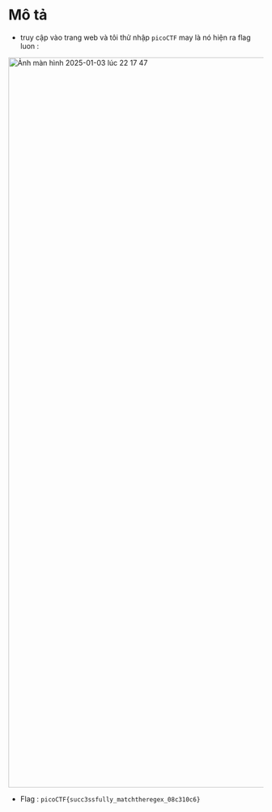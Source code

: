 # Mô tả 
- truy cập vào trang web và tôi thử nhập `picoCTF` may là nó hiện ra flag luon :

<img width="1440" alt="Ảnh màn hình 2025-01-03 lúc 22 17 47" src="https://github.com/user-attachments/assets/ec644108-2b58-4fcd-8d54-8564811da71a" />

- Flag : `picoCTF{succ3ssfully_matchtheregex_08c310c6}`
